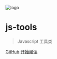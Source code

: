 <!-- 封面页 -->

![logo](https://sogrey.top/img/logo/sogrey.github.io.svg)

# js-tools

> Javascript 工具类


[GitHub](https://github.com/Sogrey/js-tools)
[开始阅读](/quick-start.md)